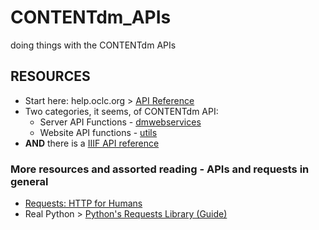 # CONTENTdm_APIs
doing things with the CONTENTdm APIs
## RESOURCES
- Start here: help.oclc.org > [API Reference](https://help.oclc.org/Metadata_Services/CONTENTdm/Advanced_website_customization/API_Reference/CONTENTdm_API?sl=en)
- Two categories, it seems, of CONTENTdm API:
  - Server API Functions - [dmwebservices](https://help.oclc.org/Metadata_Services/CONTENTdm/Advanced_website_customization/API_Reference/CONTENTdm_API/CONTENTdm_Server_API_Functions_-_dmwebservices)
  - Website API functions - [utils](https://help.oclc.org/Metadata_Services/CONTENTdm/Advanced_website_customization/API_Reference/CONTENTdm_API/CONTENTdm_Website_API_Reference_-_utils)
- **AND** there is a [IIIF API reference](https://help.oclc.org/Metadata_Services/CONTENTdm/Advanced_website_customization/API_Reference/IIIF_API_reference)

### More resources and assorted reading - APIs and requests in general
- [Requests: HTTP for Humans](https://docs.python-requests.org/en/latest/)
- Real Python > [Python's Requests Library (Guide)](https://realpython.com/python-requests/)

